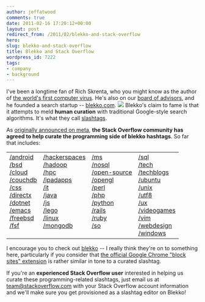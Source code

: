 ```yaml
---
author: jeffatwood
comments: true
date: 2011-02-16 17:20:12+00:00
layout: post
redirect_from: /2011/02/blekko-and-stack-overflow
hero: 
slug: blekko-and-stack-overflow
title: Blekko and Stack Overflow
wordpress_id: 7222
tags:
- company
- background
---
```


I've been a longtime fan of Rich Skrenta, who you might know as the author of [the world's first computer virus](http://en.wikipedia.org/wiki/Elk_Cloner). He's also on our [board of advisors](http://stackexchange.com/about/management#advisors), and he founded a search startup -- [blekko.com](http://blekko.com).
[![](http://blog.stackoverflow.com/wp-content/uploads/blekko-slash-the-web-logo.png)](http://blekko.com/)
Blekko's claim to fame is that it attempts to meld **human curation** with traditional Google-style search algorithms. It's what they call [slashtags](http://blekko.com/tag/show).

As [originally announced on meta](http://meta.stackoverflow.com/questions/77441/community-curation-of-the-blekko-com-programming-slashtags), **the Stack Overflow community has agreed to help curate the programming side of blekko hashtags**. So far that includes:

<table width="400" >
<tr >

<td valign="top" >
<a href="http://blekko.com/ws/+/android">/android</a><br/>
<a href="http://blekko.com/ws/+/bsd">/bsd</a><br/>
<a href="http://blekko.com/ws/+/cloud">/cloud</a><br/>
<a href="http://blekko.com/ws/+/couchdb">/couchdb</a><br/>
<a href="http://blekko.com/ws/+/css">/css</a><br/>
<a href="http://blekko.com/ws/+/directx">/directx</a><br/>
<a href="http://blekko.com/ws/+/dotnet">/dotnet</a><br/>
<a href="http://blekko.com/ws/+/emacs">/emacs</a><br/>
<a href="http://blekko.com/ws/+/freebsd">/freebsd</a><br/>
<a href="http://blekko.com/ws/+/fsf">/fsf</a>

</td>

<td valign="top" >
<a href="http://blekko.com/ws/+/hackerspaces">/hackerspaces</a><br/>
<a href="http://blekko.com/ws/+/hadoop">/hadoop</a><br/>
<a href="http://blekko.com/ws/+/hpc">/hpc</a><br/>
<a href="http://blekko.com/ws/+/ipadapps">/ipadapps</a><br/>
<a href="http://blekko.com/ws/+/it">/it</a><br/>
<a href="http://blekko.com/ws/+/java">/java</a><br/>
<a href="http://blekko.com/ws/+/js">/js</a><br/>
<a href="http://blekko.com/ws/+/lego">/lego</a><br/>
<a href="http://blekko.com/ws/+/linux">/linux</a><br/>
<a href="http://blekko.com/ws/+/mongodb">/mongodb</a>

</td>

<td valign="top" >
<a href="http://blekko.com/ws/+/ms">/ms</a><br/>
<a href="http://blekko.com/ws/+/nosql">/nosql</a><br/>
<a href="http://blekko.com/ws/+/open-source">/open-source</a><br/>
<a href="http://blekko.com/ws/+/opengl">/opengl</a><br/>
<a href="http://blekko.com/ws/+/perl">/perl</a><br/>
<a href="http://blekko.com/ws/+/php">/php</a><br/>
<a href="http://blekko.com/ws/+/python">/python</a><br/>
<a href="http://blekko.com/ws/+/rails">/rails</a><br/>
<a href="http://blekko.com/ws/+/ruby">/ruby</a><br/>
<a href="http://blekko.com/ws/+/so">/so</a>

</td>

<td valign="top" >
<a href="http://blekko.com/ws/+/sql">/sql</a><br/>
<a href="http://blekko.com/ws/+/tech">/tech</a><br/>
<a href="http://blekko.com/ws/+/techblogs">/techblogs</a><br/>
<a href="http://blekko.com/ws/+/ubuntu">/ubuntu</a><br/>
<a href="http://blekko.com/ws/+/unix">/unix</a><br/>
<a href="http://blekko.com/ws/+/utf8">/utf8</a><br/>
<a href="http://blekko.com/ws/+/ux">/ux</a><br/>
<a href="http://blekko.com/ws/+/videogames">/videogames</a><br/>
<a href="http://blekko.com/ws/+/vim">/vim</a><br/>
<a href="http://blekko.com/ws/+/webdesign">/webdesign</a><br/>
<a href="http://blekko.com/ws/+/windows">/windows</a>

</td>
</table>

I encourage you to check out [blekko](http://blekko.com) -- I really think they're on to something here, particularly if you consider that [the official Google Chrome "block sites" extension](http://googleblog.blogspot.com/2011/02/new-chrome-extension-block-sites-from.html) is rather similar in tone to a curated slashtag.

If you're an **experienced Stack Overflow user** interested in helping us curate these programming-related slashtags, just email us at team@stackoverflow.com with your Stack Overflow account information and we'll make sure you get provisioned as a slashtag editor on Blekko!
